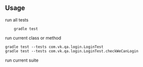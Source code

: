 ## Usage


run all tests

        gradle test 

run current class or method

    gradle test --tests com.vk.qa.login.LoginTest
    gradle test --tests com.vk.qa.login.LoginTest.checkWeCanLogin

run current suite

    